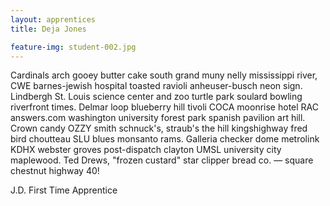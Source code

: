 ```yaml
---
layout: apprentices
title: Deja Jones

feature-img: student-002.jpg
---
```


Cardinals arch gooey butter cake south grand muny nelly mississippi river, CWE barnes-jewish hospital toasted ravioli anheuser-busch neon sign. Lindbergh St. Louis science center and zoo turtle park soulard bowling riverfront times. Delmar loop blueberry hill tivoli COCA moonrise hotel RAC answers.com washington university forest park spanish pavilion art hill. Crown candy OZZY smith schnuck's, straub's the hill kingshighway fred bird choutteau SLU blues monsanto rams. Galleria checker dome metrolink KDHX webster groves post-dispatch clayton UMSL university city maplewood. Ted Drews, "frozen custard" star clipper bread co. — square chestnut highway 40!

J.D. First Time Apprentice
